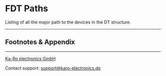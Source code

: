 # FDT Paths
Listing of all the major path to the devices in the DT structure.


---
## Footnotes & Appendix

---
[Ka-Ro electronics GmbH](http://www.karo-electronics.de)

Contact support: support@karo-electronics.de

